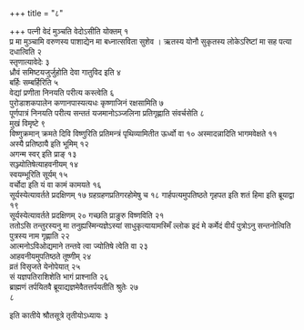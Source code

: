 +++
title = "८"

+++
पत्नी वेदं मुञ्चति वेदोऽसीति योक्तम् १   
प्र मा मुञ्चामि वरुणस्य पाशाद्येन
मा बध्नात्सविता सुशेव । ऋतस्य योनौ सुकृतस्य लोकेऽरिष्टां मा सह पत्या
दधात्विति २   
स्तृणात्यावेदेः ३   
ध्रौवं समिष्टयजुर्जुहोति देवा
गातुविद इति ४   
बर्हिः सम्बर्हिरिति ५   
वेद्यां प्रणीता निनयति
परीत्य कस्त्वेति ६   
पुरोडाशकपालेन कणानपास्यत्यधः कृष्णाजिनं
रक्षसामिति ७   
पूर्णपात्रं निनयति परीत्य सन्ततं यजमानोऽञ्जलिना
प्रतिगृह्णाति संवर्चसेति ८   
मुखं विमृष्टे ९   
विष्णुक्रमान् क्रमते दिवि
विष्णुरिति प्रतिमन्त्रं पृथिव्यामितीत ऊर्ध्वो वा १०
अस्मादन्नादिति भागमवेक्षते ११   
अस्यै
प्रतिष्ठायै इति भूमिम् १२   
अगन्म स्वर् इति प्राङ्
१३   
सञ्ज्योतिषेत्याहवनीयम् १४   
स्वयम्भूरिति सूर्यम् १५   
वर्चोदा इति यं
वा कामं कामयते १६   
सूर्यस्येत्यावर्तते प्रदक्षिणम् १७
ग्रहग्रहणप्रतिगरहोमेषु च १८
गार्हपत्यमुपतिष्ठते गृहपत इति शतं हिमा इति
ब्रूयाद्वा १९   
सूर्यस्येत्यावर्तते प्रदक्षिणम् २०
गच्छति प्राङुरु विष्णविति २१   
ततोऽसि तन्तुरस्यनु मा
तनुह्यस्मिन्यज्ञेऽस्यां साधुकृत्यायामस्मिँ
ल्लोक इदं मे कर्मेदं वीर्यं पुत्रोऽनु सन्तनोत्विति पुत्रस्य नाम
गृह्णाति २२   
आत्मनोऽविओद्यमाने तन्तवे त्वा ज्योतिषे त्वेति वा
२३   
आहवनीयमुपतिष्ठते तूष्णीम् २४   
व्रतं विसृजते येनोपेयात् २५   
सं
यज्ञपतिराशिशेति भागं प्राश्नाति २६   
ब्राह्मणं तर्पयितवै
ब्रूयाद्यज्ञमेवैतत्तर्पयतीति श्रुतेः २७   
८

इति कातीये श्रौतसूत्रे तृतीयोऽध्यायः ३

 